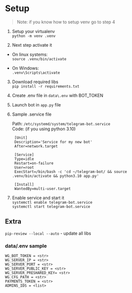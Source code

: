 # Setup

> Note: if you know how to setup venv go to step 4

1. Setup your virtualenv<br/>
   `python -m venv .venv`

2. Next step activate it<br/>

- On linux systems:<br/>
  `source .venv/bin/activate`

- On Windows:<br/>
  `.venv\Scripts\activate`

3. Download required libs<br/>
   `pip install -r requirements.txt`

4. Create .env file in `data\.env` with BOT_TOKEN

5. Launch bot in `app.py` file

6. Sample .service file

   Path: `/etc/systemd/system/telegram-bot.service` </br>
   Code: (if you using python 3.10)</br>

   ```
    [Unit]
    Description='Service for my new bot'
    After=network.target

    [Service]
    Type=idle
    Restart=on-failure
    User=root
    ExecStart=/bin/bash -c 'cd ~/telegram-bot/ && source .venv/bin/activate && python3.10 app.py'

    [Install]
    WantedBy=multi-user.target
   ```

7. Enable service and start it</br>
   `systemctl enable telegram-bot.service`</br>
   `systemctl start telegram-bot.service`

## Extra

`pip-review --local --auto` - update all libs

### data/.env sample

```
WG_BOT_TOKEN = <str>
WG_SERVER_IP = <str>
WG_SERVER_PORT = <str>
WG_SERVER_PUBLIC_KEY = <str>
WG_SERVER_PRESHARED_KEY= <str>
WG_CFG_PATH = <str>
PAYMENTS_TOKEN = <str>
ADMINS_IDS = <list>
```
